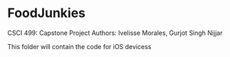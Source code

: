 # FoodJunkies
CSCI 499: Capstone Project
Authors: Ivelisse Morales, Gurjot Singh Nijjar

This folder will contain the code for iOS devicess

